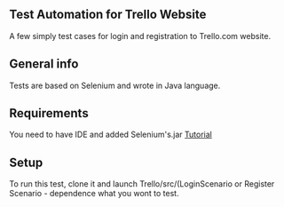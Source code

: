## Test Automation for Trello Website
 A few simply test cases for login and registration to Trello.com website.

## General info
Tests are based on Selenium and wrote in Java language.

## Requirements
You need to have IDE and added Selenium's.jar   [Tutorial](https://www.guru99.com/intellij-selenium-webdriver.html)

## Setup
To run this test, clone it and launch Trello/src/(LoginScenario or Register Scenario - dependence what you wont to test.

